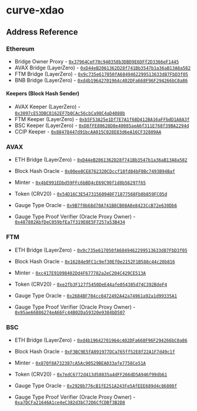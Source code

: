 # curve-xdao

## Address Reference

### Ethereum

- Bridge Owner Proxy - [`0x37964CeF70c940358b3DBD9E6DFf2D3366eF1445`](https://etherscan.io/address/0x37964CeF70c940358b3DBD9E6DFf2D3366eF1445#code)
- AVAX Bridge (LayerZero) - [`0xD44eB2061362D28f741Bb3547b1a36aB13A8a582`](https://etherscan.io/address/0xD44eB2061362D28f741Bb3547b1a36aB13A8a582#code)
- FTM Bridge (LayerZero) - [`0x9c735e617050fA6849462299513633d87FbD3f05`](https://etherscan.io/address/0x9c735e617050fA6849462299513633d87FbD3f05#code)
- BNB Bridge (LayerZero) - [`0xd4b19642701964c402DFa668F96F294266bC0a86`](https://etherscan.io/address/0xd4b19642701964c402DFa668F96F294266bC0a86#code)

#### Keepers (Block Hash Sender)

- AVAX Keeper (LayerZero) - [`0x3097cE53DBC8162EF7b0CAc56cbCa98C4aD4088b`](https://etherscan.io/address/0x3097cE53DBC8162EF7b0CAc56cbCa98C4aD4088b#code)
- FTM Keeper (LayerZero) - [`0xb5F53A25e1Df7E7A1f68D412BA16aFFbdD1A8A3f`](https://etherscan.io/address/0xb5F53A25e1Df7E7A1f68D412BA16aFFbdD1A8A3f#code)
- BSC Keeper (LayerZero) - [`0xD8fFE80628D8e40085aeA6f311E768f39BA2294d`](https://etherscan.io/address/0xD8fFE80628D8e40085aeA6f311E768f39BA2294d#code)
- CCIP Keeper - [`0x88478447d91bcAA015C028E83d6eA16CF32809AA`](https://etherscan.io/address/0x88478447d91bcAA015C028E83d6eA16CF32809AA#code)

### AVAX

- ETH Bridge (LayerZero) - [`0xD44eB2061362D28f741Bb3547b1a36aB13A8a582`](https://snowtrace.io/address/0xD44eB2061362D28f741Bb3547b1a36aB13A8a582#code)

- Block Hash Oracle - [`0x00ee0CE8762320CDccf18fd84bF0Bc7493B94Baf`](https://snowtrace.io/address/0x00ee0CE8762320CDccf18fd84bF0Bc7493B94Baf#code)
- Minter - [`0x4bE991EDbd59FFc6bBD4cE69C90f1d8b56297f65`](https://snowtrace.io/address/0x4bE991EDbd59FFc6bBD4cE69C90f1d8b56297f65#code)
- Token (CRV20) - [`0x54D16C3E54731560940F71877568Fb0b859FC05d`](https://snowtrace.io/address/0x54D16C3E54731560940F71877568Fb0b859FC05d#code)
- Gauge Type Oracle - [`0x9B7f0b68d70A741B8CB08A8e8423CcB72e630Db6`](https://snowtrace.io/address/0x9B7f0b68d70A741B8CB08A8e8423CcB72e630Db6#code)
- Gauge Type Proof Verifier (Oracle Proxy Owner) - [`0x487802AbfDeC059bfEa7f319E0E5F7257a53B434`](https://snowtrace.io/address/0x487802AbfDeC059bfEa7f319E0E5F7257a53B434#code)

### FTM

- ETH Bridge (LayerZero) - [`0x9c735e617050fA6849462299513633d87FbD3f05`](https://ftmscan.com/address/0x9c735e617050fA6849462299513633d87FbD3f05#code)

- Block Hash Oracle - [`0x16284e9FC1c9ef30Ef0e2152F1B588c44c20b816`](https://ftmscan.com/address/0x16284e9FC1c9ef30Ef0e2152F1B588c44c20b816#code)
- Minter - [`0xc417E91098402Dd4F677782a2eC204C429CE513A`](https://ftmscan.com/address/0xc417E91098402Dd4F677782a2eC204C429CE513A#code)
- Token (CRV20) - [`0xe2fb3F127f5450DeE44afe054385d74C392BdeF4`](https://ftmscan.com/address/0xe2fb3F127f5450DeE44afe054385d74C392BdeF4#code)
- Gauge Type Oracle - [`0x2684BF704cc0472492A42a74961a92a1d99335A1`](https://ftmscan.com/address/0x2684BF704cc0472492A42a74961a92a1d99335A1#code)
- Gauge Type Proof Verifier (Oracle Proxy Owner) - [`0x95ae66886274eA66Fc44B02Da59320e9384bD507`](https://ftmscan.com/address/0x95ae66886274eA66Fc44B02Da59320e9384bD507#code)

### BSC

- ETH Bridge (LayerZero) - [`0xd4b19642701964c402DFa668F96F294266bC0a86`](https://bscscan.com/address/0xd4b19642701964c402DFa668F96F294266bC0a86#code)

- Block Hash Oracle - [`0xF3BC9E5fA891977DCa765ff52E8f22A1F7d49c1f`](https://bscscan.com/address/0xF3BC9E5fA891977DCa765ff52E8f22A1F7d49c1f#code)
- Minter - [`0x870f8A732387cA5Ac90529BEA033afe7758Ce51A`](https://bscscan.com/address/0x870f8A732387cA5Ac90529BEA033afe7758Ce51A#code)
- Token (CRV20) - [`0x7edC6772d413d58035a4dFF266dD5A946f99db61`](https://bscscan.com/address/0x7edC6772d413d58035a4dFF266dD5A946f99db61#code)
- Gauge Type Oracle - [`0x2920b776cB1fE251A243Fe5AfEEE689d4c86808f`](https://bscscan.com/address/0x2920b776cB1fE251A243Fe5AfEEE689d4c86808f#code)
- Gauge Type Proof Verifier (Oracle Proxy Owner) - [`0xa7DCFa21646A1ce4eC382d3bC72D6CfCDBf3B2D8`](https://bscscan.com/address/0xa7DCFa21646A1ce4eC382d3bC72D6CfCDBf3B2D8#code)
